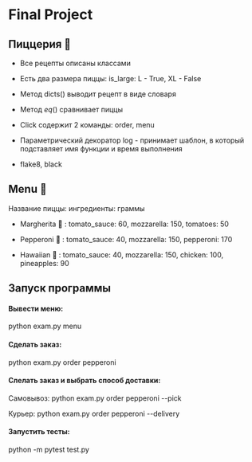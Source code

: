 # Final Project
 
## Пиццерия 🍕
 
 - Все рецепты описаны классами
 
 - Есть два размера пиццы: is_large: L - True, XL - False
 
 - Метод dicts() выводит рецепт в виде словаря
 
 - Метод _eq_() сравнивает пиццы
 
 - Click содержит 2 команды: order, menu
 
 - Параметрический декоратор log - принимает шаблон, в который подставляет имя функции и время выполнения 
 
 - flake8, black
 
 ## Menu 🥡
 
 Название пиццы: ингредиенты: граммы
 
 - Margherita 🧀 : tomato_sauce: 60, mozzarella: 150, tomatoes: 50
 
- Pepperoni 🍕 : tomato_sauce: 40, mozzarella: 150, pepperoni: 170

- Hawaiian 🍍 : tomato_sauce: 40, mozzarella: 150, chicken: 100, pineapples: 90

 
 ## Запуск программы
 
#### Вывести меню:
 
 python exam.py menu
 
#### Сделать заказ:
 
 python exam.py order pepperoni
 
#### Слелать заказ и выбрать способ доставки:
 
 Самовывоз:  python exam.py order pepperoni --pick 
 
 Курьер: python exam.py order pepperoni --delivery
 
#### Запустить тесты:
 
 python -m pytest test.py
 
 
 
